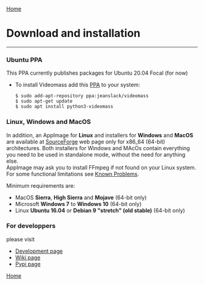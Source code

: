 [Home](index.md)

# Download and installation
--------------

### Ubuntu PPA
This PPA currently publishes packages for Ubuntu 20.04 Focal (for now)   

- To install Videomass add this [PPA](https://launchpad.net/~jeanslack/+archive/ubuntu/videomass) 
to your system:   

    `$ sudo add-apt-repository ppa:jeanslack/videomass`   
    `$ sudo apt-get update`   
    `$ sudo apt install python3-videomass`   

### Linux, Windows and MacOS
In addition, an AppImage for **Linux** and installers for **Windows** and **MacOS** are 
available at [SourceForge](https://sourceforge.net/projects/videomass2/files/) 
web page only for x86_64 (64-bit) architectures. 
Both installers for Windows and MAcOs contain everything you need to be used in 
standalone mode, without the need for anything else.   
AppImage may ask you to install FFmpeg if not found on your Linux system.   
For some functional limitations see [Known Problems](https://jeanslack.github.io/Videomass/known_problems.html).

Minimum requirements are:
- MacOS **Sierra**, **High Sierra** and **Mojave** (64-bit only)
- Microsoft **Windows 7** to **Windows 10** (64-bit only)
- Linux **Ubuntu 16.04** or **Debian 9 "stretch" (old stable)** (64-bit only) 

### For developpers
please visit
- [Development page](https://github.com/jeanslack/Videomass)   
- [Wiki page](https://github.com/jeanslack/Videomass/wiki)   
- [Pypi page](https://pypi.org/project/videomass/)

[Home](index.md)

